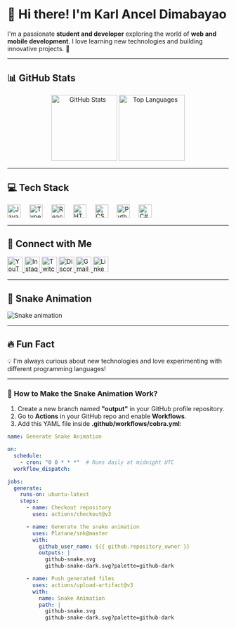 # 👋 Hi there! I'm Karl Ancel Dimabayao  

I'm a passionate **student and developer** exploring the world of **web and mobile development**. I love learning new technologies and building innovative projects. 🚀  

---

## 📊 GitHub Stats  

<div align="center">
  <img src="https://github-readme-stats.vercel.app/api?username=karlanceldimabayao&hide_title=false&hide_rank=false&show_icons=true&include_all_commits=true&count_private=true&disable_animations=false&theme=dracula&locale=en&hide_border=false" height="150" alt="GitHub Stats" />
  <img src="https://github-readme-stats.vercel.app/api/top-langs?username=karlanceldimabayao&locale=en&hide_title=false&layout=compact&card_width=320&langs_count=5&theme=dracula&hide_border=false" height="150" alt="Top Languages" />
</div>

---

## 💻 Tech Stack  

<div align="left">
  <img src="https://cdn.jsdelivr.net/gh/devicons/devicon/icons/javascript/javascript-original.svg" height="30" alt="JavaScript" />
  <img width="12" />
  <img src="https://cdn.jsdelivr.net/gh/devicons/devicon/icons/typescript/typescript-original.svg" height="30" alt="TypeScript" />
  <img width="12" />
  <img src="https://cdn.jsdelivr.net/gh/devicons/devicon/icons/react/react-original.svg" height="30" alt="React" />
  <img width="12" />
  <img src="https://cdn.jsdelivr.net/gh/devicons/devicon/icons/html5/html5-original.svg" height="30" alt="HTML5" />
  <img width="12" />
  <img src="https://cdn.jsdelivr.net/gh/devicons/devicon/icons/css3/css3-original.svg" height="30" alt="CSS3" />
  <img width="12" />
  <img src="https://cdn.jsdelivr.net/gh/devicons/devicon/icons/python/python-original.svg" height="30" alt="Python" />
  <img width="12" />
  <img src="https://cdn.jsdelivr.net/gh/devicons/devicon/icons/csharp/csharp-original.svg" height="30" alt="C#" />
</div>

---

## 📱 Connect with Me  

<div align="left">
  <a href="https://www.youtube.com" target="_blank">
    <img src="https://img.shields.io/static/v1?message=YouTube&logo=youtube&label=&color=FF0000&logoColor=white&labelColor=&style=for-the-badge" height="35" alt="YouTube" />
  </a>
  <a href="https://www.instagram.com" target="_blank">
    <img src="https://img.shields.io/static/v1?message=Instagram&logo=instagram&label=&color=E4405F&logoColor=white&labelColor=&style=for-the-badge" height="35" alt="Instagram" />
  </a>
  <a href="https://www.twitch.tv" target="_blank">
    <img src="https://img.shields.io/static/v1?message=Twitch&logo=twitch&label=&color=9146FF&logoColor=white&labelColor=&style=for-the-badge" height="35" alt="Twitch" />
  </a>
  <a href="https://discord.com" target="_blank">
    <img src="https://img.shields.io/static/v1?message=Discord&logo=discord&label=&color=7289DA&logoColor=white&labelColor=&style=for-the-badge" height="35" alt="Discord" />
  </a>
  <a href="mailto:zenn.studio.01@gmail.com">
    <img src="https://img.shields.io/static/v1?message=Gmail&logo=gmail&label=&color=D14836&logoColor=white&labelColor=&style=for-the-badge" height="35" alt="Gmail" />
  </a>
  <a href="https://www.linkedin.com" target="_blank">
    <img src="https://img.shields.io/static/v1?message=LinkedIn&logo=linkedin&label=&color=0077B5&logoColor=white&labelColor=&style=for-the-badge" height="35" alt="LinkedIn" />
  </a>
</div>

---

## 🐍 Snake Animation  

![Snake animation](https://github.com/karlanceldimabayao/karlanceldimabayao/blob/output/github-contribution-grid-snake.svg)  

---

## 🔥 Fun Fact  
💡 I'm always curious about new technologies and love experimenting with different programming languages!  

---

### 🚀 **How to Make the Snake Animation Work?**  

1. Create a new branch named **"output"** in your GitHub profile repository.  
2. Go to **Actions** in your GitHub repo and enable **Workflows**.  
3. Add this YAML file inside **.github/workflows/cobra.yml**:  

```yaml
name: Generate Snake Animation

on:
  schedule:
    - cron: "0 0 * * *"  # Runs daily at midnight UTC
  workflow_dispatch:

jobs:
  generate:
    runs-on: ubuntu-latest
    steps:
      - name: Checkout repository
        uses: actions/checkout@v3

      - name: Generate the snake animation
        uses: Platane/snk@master
        with:
          github_user_name: ${{ github.repository_owner }}
          outputs: |
            github-snake.svg
            github-snake-dark.svg?palette=github-dark

      - name: Push generated files
        uses: actions/upload-artifact@v3
        with:
          name: Snake Animation
          path: |
            github-snake.svg
            github-snake-dark.svg?palette=github-dark
